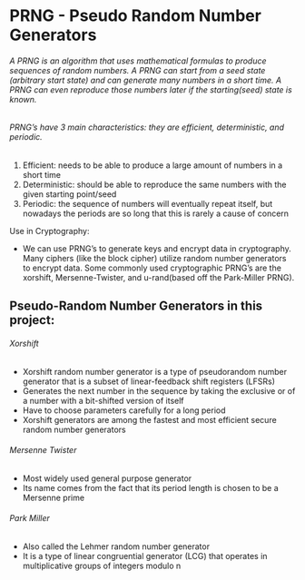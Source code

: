 # PRNG - Pseudo Random Number Generators

###### A PRNG is an algorithm that uses mathematical formulas to produce sequences of random numbers. A PRNG can start from a seed state (arbitrary start state) and can generate many numbers in a short time. A PRNG can even reproduce those numbers later if the starting(seed) state is known.

###### PRNG’s have 3 main characteristics: they are efficient, deterministic, and periodic.

1. Efficient: needs to be able to produce a large amount of numbers in a short time
2. Deterministic: should be able to reproduce the same numbers with the given starting point/seed
3. Periodic: the sequence of numbers will eventually repeat itself, but nowadays the periods are so long that this is rarely a cause of concern

Use in Cryptography:
- We can use PRNG’s to generate keys and encrypt data in cryptography. Many ciphers (like the block cipher) utilize random number generators to encrypt data. Some commonly used cryptographic PRNG’s are the xorshift, Mersenne-Twister, and u-rand(based off the Park-Miller PRNG). 

## Pseudo-Random Number Generators in this project:
###### Xorshift
- Xorshift random number generator is a type of pseudorandom number generator that is a subset of linear-feedback shift registers (LFSRs)  
- Generates the next number in the sequence by taking the exclusive or of a number with a bit-shifted version of itself
- Have to choose parameters carefully for a long period
- Xorshift generators are among the fastest and most efficient secure random number generators

###### Mersenne Twister
- Most widely used general purpose generator
- Its name comes from the fact that its period length is chosen to be a Mersenne prime

###### Park Miller
- Also called the Lehmer random number generator
- It is a type of linear congruential generator (LCG) that operates in multiplicative groups of integers modulo n
